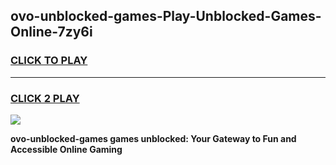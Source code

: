 
## ovo-unblocked-games-Play-Unblocked-Games-Online-7zy6i
<h3>
<a href="https://premium76.site?title=ovo-unblocked-games&ref=25A">CLICK TO PLAY</a></h3>
<hr>

<h3>
<a href="https://premium76.site?title=ovo-unblocked-games&ref=25A">CLICK 2 PLAY</a>
  
</h3>

<a href="https://premium76.site?title=ovo-unblocked-games&ref=25A"><img src="https://clearcache.store/games.png"></a>


**ovo-unblocked-games games unblocked: Your Gateway to Fun and Accessible Online Gaming**
